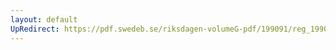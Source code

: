```yaml
---
layout: default
UpRedirect: https://pdf.swedeb.se/riksdagen-volumeG-pdf/199091/reg_199091/reg_199091_1083.pdf
---
```

